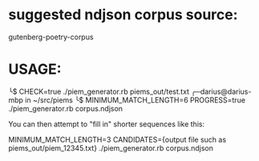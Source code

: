# suggested ndjson corpus source:

gutenberg-poetry-corpus


# USAGE:

╰$ CHECK=true ./piem_generator.rb piems_out/test.txt
╭─darius@darius-mbp in ~/src/piems
╰$ MINIMUM_MATCH_LENGTH=6 PROGRESS=true ./piem_generator.rb corpus.ndjson

You can then attempt to "fill in" shorter sequences like this:

MINIMUM_MATCH_LENGTH=3 CANDIDATES={output file such as piems_out/piem_12345.txt} ./piem_generator.rb corpus.ndjson